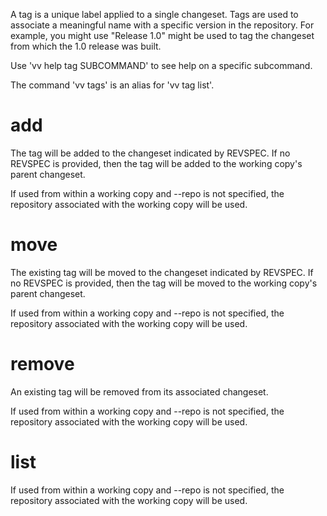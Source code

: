 A tag is a unique label applied to a single changeset.
Tags are used to associate a meaningful name with a specific version in the repository.
For example, you might use "Release 1.0" might be used to tag the changeset from which 
the 1.0 release was built.

Use 'vv help tag SUBCOMMAND' to see help on a specific subcommand.

The command 'vv tags' is an alias for 'vv tag list'.

add
===

The tag will be added to the changeset indicated by REVSPEC. If no
REVSPEC is provided, then the tag will be added to the working copy's parent
changeset.

If used from within a working copy and --repo is not specified, the
repository associated with the working copy will be used.





move
===

The existing tag will be moved to the changeset indicated by REVSPEC. If no
REVSPEC is provided, then the tag will be moved to the working copy's parent
changeset.

If used from within a working copy and --repo is not specified, the
repository associated with the working copy will be used.



remove
===

An existing tag will be removed from its associated changeset.

If used from within a working copy and --repo is not specified, the
repository associated with the working copy will be used.



list
====

If used from within a working copy and --repo is not specified, the
repository associated with the working copy will be used.


